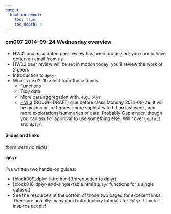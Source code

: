 ```yaml
---
output:
  html_document:
    toc: true
    toc_depth: 4
---
```


### cm007 2014-09-24 Wednesday overview

  * HW01 and associated peer review has been processed; you should have gotten an email from us
  * HW02 peer review will be set in motion today; you'll review the work of 2 peers
  * Introduction to `dplyr`
  * What's next? I'll select from these topics
    - Functions
    - Tidy data
    - More data aggregation with, e.g., `plyr`
    - [HW 3](hw03_dplyr-and-more.html) (ROUGH DRAFT) due before class Monday 2014-09-29. It will be making more figures, more sophisticated than last week, and more explorations/summaries of data. Probably Gapminder, though you can ask for approval to use something else. Will cover `ggplot2` and `dplyr`.    
    
#### Slides and links

*there were no slides*

#### `dplyr`

I've written two hands-on guides:

  * [block009_dplyr-intro.html](Introduction to dplyr)
  * [block010_dplyr-end-single-table.html](`dplyr` functions for a single dataset)
  * See the resources at the bottom of those two pages for excellent links. There are actually many good introductory tutorials for `dplyr`. I think it inspires people!